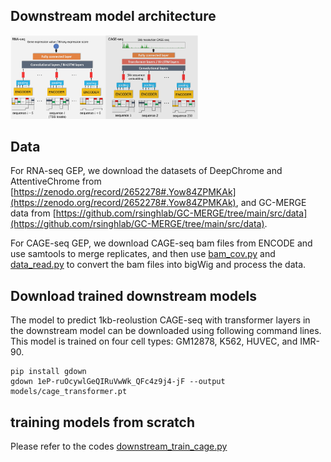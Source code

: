 ## Downstream model architecture

<img
  src="../Profiles/GEP.png"
  title=""
  style="display: inline-block; margin: 0 auto; max-width: 300px">
  
  
 ## Data
For RNA-seq GEP, we download the datasets of DeepChrome and AttentiveChrome from [https://zenodo.org/record/2652278#.Yow84ZPMKAk](https://zenodo.org/record/2652278#.Yow84ZPMKAk), and GC-MERGE data from [https://github.com/rsinghlab/GC-MERGE/tree/main/src/data](https://github.com/rsinghlab/GC-MERGE/tree/main/src/data).

For CAGE-seq GEP, we download CAGE-seq bam files from ENCODE and use samtools to merge replicates, and then use [bam_cov.py](https://github.com/calico/basenji/blob/master/bin/bam_cov.py) and [data_read.py](https://github.com/liu-bioinfo-lab/EPCOT/blob/main/GEP/cage/data_read.py)  to convert the bam files into bigWig and process the data.

## Download trained downstream models

The model to predict 1kb-reolustion CAGE-seq with transformer layers in the downstream model can be downloaded using following command lines. This model is trained on four cell types: GM12878, K562, HUVEC, and IMR-90.
```
pip install gdown
gdown 1eP-ruOcywlGeQIRuVwWk_QFc4z9j4-jF --output models/cage_transformer.pt
```

## training models from scratch

Please refer to the codes [downstream_train_cage.py](https://github.com/liu-bioinfo-lab/EPCOT/blob/main/GEP/downstream_train_cage.py)
